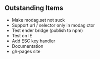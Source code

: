 Outstanding Items
-----------------

* Make modag.set not suck
* Support url / selector only in modag ctor
* Test ender bridge (publish to npm)
* Test on IE
* Add ESC key handler
* Documentation
* gh-pages site
